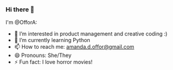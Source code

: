 ### Hi there 👋

I'm @OfforA:

- 🔭 I’m interested in product management and creative coding :)
- 🌱 I’m currently learning Python
- 📫 How to reach me: amanda.d.offor@gmail.com
- 😄 Pronouns: She/They
- ⚡ Fun fact: I love horror movies!
